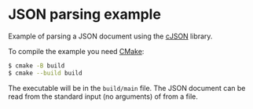 # JSON parsing example

Example of parsing a JSON document using the [cJSON](https://github.com/DaveGamble/cJSON) library.

To compile the example you need [CMake](https://cmake.org/):

```bash
$ cmake -B build
$ cmake --build build
```

The executable will be in the `build/main` file. The JSON document can be read from the standard input (no arguments) of from a file.
